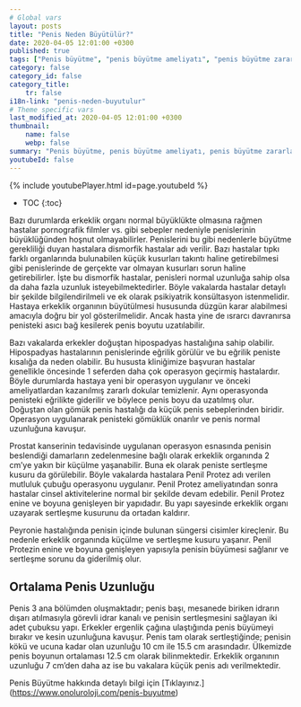 ```yaml
---
# Global vars
layout: posts
title: "Penis Neden Büyütülür?"
date: 2020-04-05 12:01:00 +0300
published: true
tags: ["Penis büyütme", "penis büyütme ameliyatı", "penis büyütme zararı", "penis büyütme fiyat", "penis büyütme nasıl yapılır", "penis büyütme ameliyatı sonrası", "penis büyütme ameliyatı öncesi", "penis estetiği ameliyatı", "penis işlevi",  "penis boyu", "penis büyütme nedir", "penis anatomisi" , "penis nasıl büyütülür" , "ideal penis boyu" , "Türkiye penis boyu ortalaması" , "penis estetiği" , "Ortalama penis boyu" , "penis büyütme tedavi" , "küçük penis tedavi" , "penis büyütme vakum" , "penis extender" , "penis büyütme tedavi" , "şişmanlarda penis büyütme" ]
category: false
category_id: false
category_title:
    tr: false
i18n-link: "penis-neden-buyutulur"
# Theme specific vars
last_modified_at: 2020-04-05 12:01:00 +0300
thumbnail:
    name: false
    webp: false
summary: "Penis büyütme, penis büyütme ameliyatı, penis büyütme zararları, penis büyütme fiyatı, penis büyütme nasıl yapılır, penis büyütme ameliyatı sonrası, penis büyütme ameliyatı öncesi, penis nasıl büyür, penis ameliyatı, penis işlevi, penis boyu, penis boyutları, penis kalınlığı, küçük penis, penis büyütme nedir, penis anatomisi"
youtubeId: false
---
```

{% include youtubePlayer.html id=page.youtubeId %}

* TOC
{:toc}

Bazı durumlarda erkeklik organı normal büyüklükte olmasına rağmen hastalar pornografik filmler vs. gibi sebepler nedeniyle penislerinin büyüklüğünden hoşnut olmayabilirler. Penislerini bu gibi nedenlerle büyütme gerekliliği duyan hastalara dismorfik hastalar adı verilir. Bazı hastalar tıpkı farklı organlarında bulunabilen küçük kusurları takıntı haline getirebilmesi gibi penislerinde de gerçekte var olmayan kusurları sorun haline getirebilirler. İşte bu dismorfik hastalar, penisleri normal uzunluğa sahip olsa da daha fazla uzunluk isteyebilmektedirler. Böyle vakalarda hastalar detaylı bir şekilde bilgilendirilmeli ve ek olarak psikiyatrik konsültasyon istenmelidir. Hastaya erkeklik organının büyütülmesi hususunda düzgün karar alabilmesi amacıyla doğru bir yol gösterilmelidir. Ancak hasta yine de ısrarcı davranırsa penisteki asıcı bağ kesilerek penis boyutu uzatılabilir.

Bazı vakalarda erkekler doğuştan hipospadyas hastalığına sahip olabilir. Hipospadyas hastalarının penislerinde eğrilik görülür ve bu eğrilik peniste kısalığa da neden olabilir. Bu hususta kliniğimize başvuran hastalar genellikle öncesinde 1 seferden daha çok operasyon geçirmiş hastalardır. Böyle durumlarda hastaya yeni bir operasyon uygulanır ve önceki ameliyatlardan kazanılmış zararlı dokular temizlenir. Aynı operasyonda penisteki eğrilikte giderilir ve böylece penis boyu da uzatılmış olur. Doğuştan olan gömük penis hastalığı da küçük penis sebeplerinden biridir. Operasyon uygulanarak penisteki gömüklük onarılır ve penis normal uzunluğuna kavuşur.

Prostat kanserinin tedavisinde uygulanan operasyon esnasında penisin beslendiği damarların zedelenmesine bağlı olarak erkeklik organında 2 cm’ye yakın bir küçülme yaşanabilir. Buna ek olarak peniste sertleşme kusuru da görülebilir. Böyle vakalarda hastalara Penil Protez adı verilen mutluluk çubuğu operasyonu uygulanır. Penil Protez ameliyatından sonra hastalar cinsel aktivitelerine normal bir şekilde devam edebilir. Penil Protez enine ve boyuna genişleyen bir yapıdadır. Bu yapı sayesinde erkeklik organı uzayarak sertleşme kusurunu da ortadan kaldırır.

Peyronie hastalığında penisin içinde bulunan süngersi cisimler kireçlenir. Bu nedenle erkeklik organında küçülme ve sertleşme kusuru yaşanır. Penil Protezin enine ve boyuna genişleyen yapısıyla penisin büyümesi sağlanır ve sertleşme sorunu da giderilmiş olur.

## Ortalama Penis Uzunluğu

Penis 3 ana bölümden oluşmaktadır; penis başı, mesanede biriken idrarın dışarı atılmasıyla görevli idrar kanalı ve penisin sertleşmesini sağlayan iki adet çubuksu yapı. Erkekler ergenlik çağına ulaştığında penis büyümeyi bırakır ve kesin uzunluğuna kavuşur. Penis tam olarak sertleştiğinde; penisin kökü ve ucuna kadar olan uzunluğu 10 cm ile 15.5 cm arasındadır. Ülkemizde penis boyunun ortalaması 12.5 cm olarak bilinmektedir. Erkeklik organının uzunluğu 7 cm’den daha az ise bu vakalara küçük penis adı verilmektedir.



Penis Büyütme hakkında detaylı bilgi için [Tıklayınız.] (https://www.onoluroloji.com/penis-buyutme)
